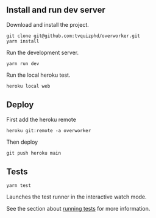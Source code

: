 ## Install and run dev server

Download and install the project.
```
git clone git@github.com:tvquizphd/overworker.git
yarn install
```

Run the development server.
```
yarn run dev
```

Run the local heroku test.
```
heroku local web
```

## Deploy

First add the heroku remote
```
heroku git:remote -a overworker
```

Then deploy
```
git push heroku main
```

## Tests

```
yarn test
```

Launches the test runner in the interactive watch mode.


See the section about [running tests](https://facebook.github.io/create-react-app/docs/running-tests) for more information.
